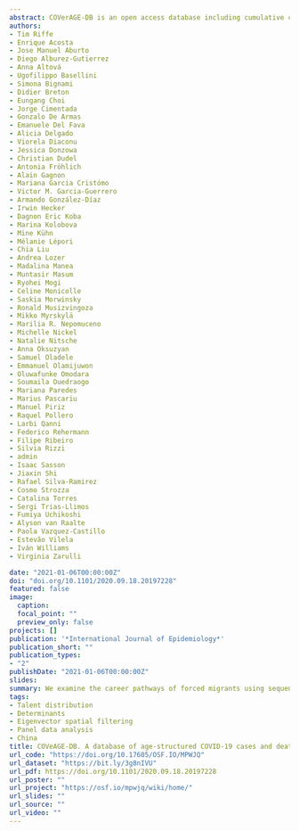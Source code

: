 ```yaml
---
abstract: COVerAGE-DB is an open access database including cumulative counts of confirmed COVID-19 cases, deaths, and tests by age and sex. Original data and sources are provided alongside data and measures in age-harmonized formats. The database is still in development, and at this writing, it includes 87 countries, and 195 subnational areas. Cumulative counts of COVID-19 cases, deaths, and tests are recorded daily (when possible) since January 2020. Many time series thus fully capture the first pandemic wave and the beginning of later waves. An international team, composed of more than 60 researchers, contributed to the collection of data and metadata in COVerAGE-DB from governmental institutions, as well as to the design and implementation of the data processing and validation pipeline.
authors:
- Tim Riffe
- Enrique Acosta
- Jose Manuel Aburto
- Diego Alburez-Gutierrez
- Anna Altová
- Ugofilippo Basellini
- Simona Bignami
- Didier Breton
- Eungang Choi
- Jorge Cimentada
- Gonzalo De Armas
- Emanuele Del Fava
- Alicia Delgado
- Viorela Diaconu
- Jessica Donzowa
- Christian Dudel
- Antonia Fröhlich
- Alain Gagnon
- Mariana Garcia Cristómo
- Victor M. Garcia-Guerrero
- Armando González-Díaz
- Irwin Hecker
- Dagnon Eric Koba
- Marina Kolobova
- Mine Kühn
- Mélanie Lépori
- Chia Liu
- Andrea Lozer
- Madalina Manea
- Muntasir Masum
- Ryohei Mogi
- Celine Monicolle
- Saskia Morwinsky
- Ronald Musizvingoza
- Mikko Myrskylä
- Marilia R. Nepomuceno
- Michelle Nickel
- Natalie Nitsche
- Anna Oksuzyan
- Samuel Oladele
- Emmanuel Olamijuwon
- Oluwafunke Omodara
- Soumaila Ouedraogo
- Mariana Paredes
- Marius Pascariu
- Manuel Piriz
- Raquel Pollero
- Larbi Qanni
- Federico Rehermann
- Filipe Ribeiro
- Silvia Rizzi
- admin
- Isaac Sasson
- Jiaxin Shi
- Rafael Silva-Ramirez
- Cosmo Strozza
- Catalina Torres
- Sergi Trias-Llimos
- Fumiya Uchikoshi
- Alyson van Raalte
- Paola Vazquez-Castillo
- Estevão Vilela
- Iván Williams
- Virginia Zarulli

date: "2021-01-06T00:00:00Z"
doi: "doi.org/10.1101/2020.09.18.20197228"
featured: false
image:
  caption: 
  focal_point: ""
  preview_only: false
projects: []
publication: '*International Journal of Epidemiology*'
publication_short: ""
publication_types:
- "2"
publishDate: "2021-01-06T00:00:00Z"
slides: 
summary: We examine the career pathways of forced migrants using sequence analysis from their arrival in 1991 through to 2013.
tags:
- Talent distribution
- Determinants
- Eigenvector spatial filtering
- Panel data analysis
- China
title: COVeAGE-DB. A database of age-structured COVID-19 cases and deaths
url_code: "https://doi.org/10.17605/OSF.IO/MPWJQ"
url_dataset: "​https://bit.ly/3g8nIVU"
url_pdf: https://doi.org/10.1101/2020.09.18.20197228
url_poster: ""
url_project: "https://osf.io/mpwjq/wiki/home/"
url_slides: ""
url_source: ""
url_video: ""
---
```

